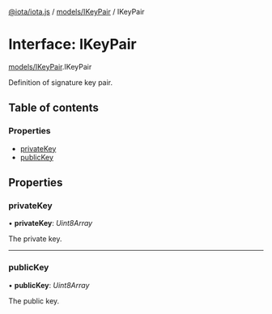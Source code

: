 [@iota/iota.js](../README.md) / [models/IKeyPair](../modules/models_ikeypair.md) / IKeyPair

# Interface: IKeyPair

[models/IKeyPair](../modules/models_ikeypair.md).IKeyPair

Definition of signature key pair.

## Table of contents

### Properties

- [privateKey](models_ikeypair.ikeypair.md#privatekey)
- [publicKey](models_ikeypair.ikeypair.md#publickey)

## Properties

### privateKey

• **privateKey**: *Uint8Array*

The private key.

___

### publicKey

• **publicKey**: *Uint8Array*

The public key.
